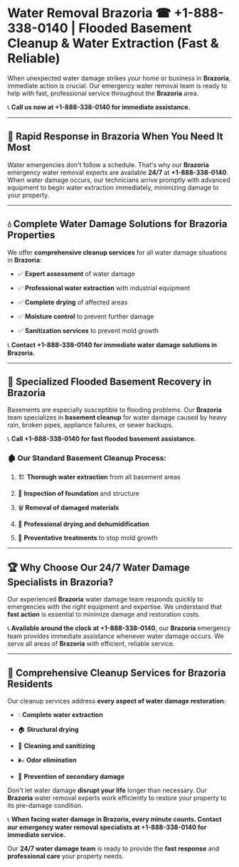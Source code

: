 # Water Removal Brazoria ☎ +1-888-338-0140 | Flooded Basement Cleanup & Water Extraction (Fast & Reliable)

When unexpected water damage strikes your home or business in **Brazoria**, immediate action is crucial. Our emergency water removal team is ready to help with fast, professional service throughout the **Brazoria** area. 

📞 **Call us now at +1-888-338-0140 for immediate assistance.**
---
## 🚀 Rapid Response in Brazoria When You Need It Most
Water emergencies don't follow a schedule. That's why our **Brazoria** emergency water removal experts are available **24/7** at **+1-888-338-0140**. When water damage occurs, our technicians arrive promptly with advanced equipment to begin water extraction immediately, minimizing damage to your property.
---
## 💧 Complete Water Damage Solutions for Brazoria Properties
We offer **comprehensive cleanup services** for all water damage situations in **Brazoria**:
- ✅ **Expert assessment** of water damage  
- ✅ **Professional water extraction** with industrial equipment  
- ✅ **Complete drying** of affected areas  
- ✅ **Moisture control** to prevent further damage  
- ✅ **Sanitization services** to prevent mold growth  
📞 **Contact +1-888-338-0140 for immediate water damage solutions in Brazoria.**
---
## 🌊 Specialized Flooded Basement Recovery in Brazoria
Basements are especially susceptible to flooding problems. Our **Brazoria** team specializes in **basement cleanup** for water damage caused by heavy rain, broken pipes, appliance failures, or sewer backups. 
📞 **Call +1-888-338-0140 for fast flooded basement assistance.**
### 🏚️ Our Standard Basement Cleanup Process:
1. 🏗️ **Thorough water extraction** from all basement areas  
2. 🔎 **Inspection of foundation** and structure  
3. 🗑️ **Removal of damaged materials**  
4. 💨 **Professional drying and dehumidification**  
5. 🚫 **Preventative treatments** to stop mold growth  
---
## 🏆 Why Choose Our 24/7 Water Damage Specialists in Brazoria?
Our experienced **Brazoria** water damage team responds quickly to emergencies with the right equipment and expertise. We understand that **fast action** is essential to minimize damage and restoration costs.
📞 **Available around the clock at +1-888-338-0140**, our **Brazoria** emergency team provides immediate assistance whenever water damage occurs. We serve all areas of **Brazoria** with efficient, reliable service.
---
## 🧹 Comprehensive Cleanup Services for Brazoria Residents
Our cleanup services address **every aspect of water damage restoration**:
- 💧 **Complete water extraction**  
- 🏠 **Structural drying**  
- 🧼 **Cleaning and sanitizing**  
- 🌬️ **Odor elimination**  
- 🚫 **Prevention of secondary damage**  
Don't let water damage **disrupt your life** longer than necessary. Our **Brazoria** water removal experts work efficiently to restore your property to its pre-damage condition.
📞 **When facing water damage in Brazoria, every minute counts. Contact our emergency water removal specialists at +1-888-338-0140 for immediate service.**
Our **24/7 water damage team** is ready to provide the **fast response** and **professional care** your property needs.
